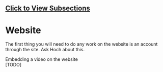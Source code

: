 ## [Click to View Subsections](fc753731-f0bb-4316-b37f-1415f1651c5b)

Website
=======

The first thing you will need to do any work on the website is an account through the site. Ask Hoch about this.

Embedding a video on the website  
\[TODO\]